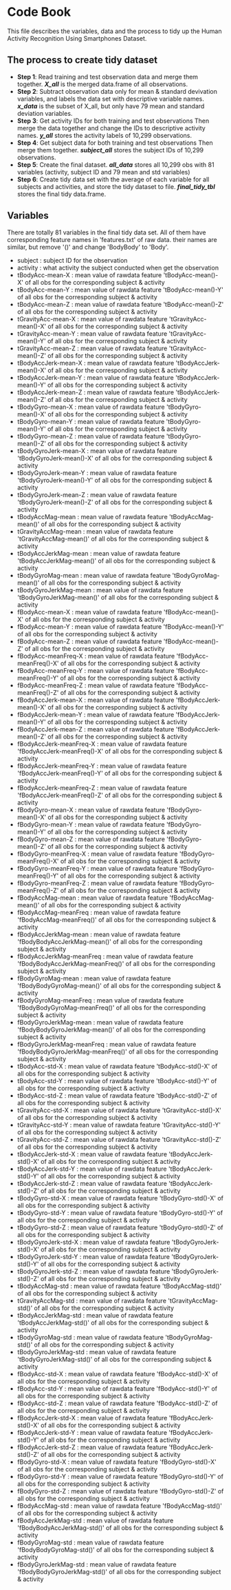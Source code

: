 # Code Book
This file describes the variables, data and the process to tidy up the Human Activity Recognition Using Smartphones Dataset.
## The process to create tidy dataset
 * __Step 1__: Read training and test observation data and merge them together. **_X_all_** is the merged data.frame of all observations.
 * __Step 2__: Subtract observation data only for mean & standard devivation variables, and labels the data set with descriptive 
 variable names. **_x_data_** is the subset of X_all, but only have 79 mean and standard deviation variables.
 * __Step 3__: Get activity IDs for both training and test observations Then merge the data together and change the IDs to descriptive
 activity names. **_y_all_** stores the activity labels of 10,299 observations.
 * __Step 4__: Get subject data for both training and test observations Then merge them together. **_subject_all_** stores the subject IDs of 10,299 observations.
 * __Step 5__: Create the final dataset. **_all_data_** stores all 10,299 obs with 81 variables (activity, subject ID and 79 mean and std variables)
 * __Step 6__: Create tidy data set with the average of each variable for all subjects and activities, and store the tidy dataset to file. **_final_tidy_tbl_** stores the final tidy data.frame.
## Variables
There are totally 81 variables in the final tidy data set. All of them have corresponding feature names in 'features.txt' of raw data. their names are similar, but remove '()' and change 'BodyBody' to 'Body'.
* subject : subject ID for the observation
* activity : what activity the subject conducted when get the observation
* tBodyAcc-mean-X : mean value of rawdata feature 'tBodyAcc-mean()-X' of all obs for the corresponding subject & activity
* tBodyAcc-mean-Y : mean value of rawdata feature 'tBodyAcc-mean()-Y' of all obs for the corresponding subject & activity
* tBodyAcc-mean-Z : mean value of rawdata feature 'tBodyAcc-mean()-Z' of all obs for the corresponding subject & activity
* tGravityAcc-mean-X : mean value of rawdata feature 'tGravityAcc-mean()-X' of all obs for the corresponding subject & activity
* tGravityAcc-mean-Y : mean value of rawdata feature 'tGravityAcc-mean()-Y' of all obs for the corresponding subject & activity
* tGravityAcc-mean-Z : mean value of rawdata feature 'tGravityAcc-mean()-Z' of all obs for the corresponding subject & activity
* tBodyAccJerk-mean-X : mean value of rawdata feature 'tBodyAccJerk-mean()-X' of all obs for the corresponding subject & activity
* tBodyAccJerk-mean-Y : mean value of rawdata feature 'tBodyAccJerk-mean()-Y' of all obs for the corresponding subject & activity
* tBodyAccJerk-mean-Z : mean value of rawdata feature 'tBodyAccJerk-mean()-Z' of all obs for the corresponding subject & activity
* tBodyGyro-mean-X : mean value of rawdata feature 'tBodyGyro-mean()-X' of all obs for the corresponding subject & activity
* tBodyGyro-mean-Y : mean value of rawdata feature 'tBodyGyro-mean()-Y' of all obs for the corresponding subject & activity
* tBodyGyro-mean-Z : mean value of rawdata feature 'tBodyGyro-mean()-Z' of all obs for the corresponding subject & activity
* tBodyGyroJerk-mean-X : mean value of rawdata feature 'tBodyGyroJerk-mean()-X' of all obs for the corresponding subject & activity
* tBodyGyroJerk-mean-Y : mean value of rawdata feature 'tBodyGyroJerk-mean()-Y' of all obs for the corresponding subject & activity
* tBodyGyroJerk-mean-Z : mean value of rawdata feature 'tBodyGyroJerk-mean()-Z' of all obs for the corresponding subject & activity
* tBodyAccMag-mean : mean value of rawdata feature 'tBodyAccMag-mean()' of all obs for the corresponding subject & activity
* tGravityAccMag-mean : mean value of rawdata feature 'tGravityAccMag-mean()' of all obs for the corresponding subject & activity
* tBodyAccJerkMag-mean : mean value of rawdata feature 'tBodyAccJerkMag-mean()' of all obs for the corresponding subject & activity
* tBodyGyroMag-mean : mean value of rawdata feature 'tBodyGyroMag-mean()' of all obs for the corresponding subject & activity
* tBodyGyroJerkMag-mean : mean value of rawdata feature 'tBodyGyroJerkMag-mean()' of all obs for the corresponding subject & activity
* fBodyAcc-mean-X : mean value of rawdata feature 'fBodyAcc-mean()-X' of all obs for the corresponding subject & activity
* fBodyAcc-mean-Y : mean value of rawdata feature 'fBodyAcc-mean()-Y' of all obs for the corresponding subject & activity
* fBodyAcc-mean-Z : mean value of rawdata feature 'fBodyAcc-mean()-Z' of all obs for the corresponding subject & activity
* fBodyAcc-meanFreq-X : mean value of rawdata feature 'fBodyAcc-meanFreq()-X' of all obs for the corresponding subject & activity
* fBodyAcc-meanFreq-Y : mean value of rawdata feature 'fBodyAcc-meanFreq()-Y' of all obs for the corresponding subject & activity
* fBodyAcc-meanFreq-Z : mean value of rawdata feature 'fBodyAcc-meanFreq()-Z' of all obs for the corresponding subject & activity
* fBodyAccJerk-mean-X : mean value of rawdata feature 'fBodyAccJerk-mean()-X' of all obs for the corresponding subject & activity
* fBodyAccJerk-mean-Y : mean value of rawdata feature 'fBodyAccJerk-mean()-Y' of all obs for the corresponding subject & activity
* fBodyAccJerk-mean-Z : mean value of rawdata feature 'fBodyAccJerk-mean()-Z' of all obs for the corresponding subject & activity
* fBodyAccJerk-meanFreq-X : mean value of rawdata feature 'fBodyAccJerk-meanFreq()-X' of all obs for the corresponding subject & activity
* fBodyAccJerk-meanFreq-Y : mean value of rawdata feature 'fBodyAccJerk-meanFreq()-Y' of all obs for the corresponding subject & activity
* fBodyAccJerk-meanFreq-Z : mean value of rawdata feature 'fBodyAccJerk-meanFreq()-Z' of all obs for the corresponding subject & activity
* fBodyGyro-mean-X : mean value of rawdata feature 'fBodyGyro-mean()-X' of all obs for the corresponding subject & activity
* fBodyGyro-mean-Y : mean value of rawdata feature 'fBodyGyro-mean()-Y' of all obs for the corresponding subject & activity
* fBodyGyro-mean-Z : mean value of rawdata feature 'fBodyGyro-mean()-Z' of all obs for the corresponding subject & activity
* fBodyGyro-meanFreq-X : mean value of rawdata feature 'fBodyGyro-meanFreq()-X' of all obs for the corresponding subject & activity
* fBodyGyro-meanFreq-Y : mean value of rawdata feature 'fBodyGyro-meanFreq()-Y' of all obs for the corresponding subject & activity
* fBodyGyro-meanFreq-Z : mean value of rawdata feature 'fBodyGyro-meanFreq()-Z' of all obs for the corresponding subject & activity
* fBodyAccMag-mean : mean value of rawdata feature 'fBodyAccMag-mean()' of all obs for the corresponding subject & activity
* fBodyAccMag-meanFreq : mean value of rawdata feature 'fBodyAccMag-meanFreq()' of all obs for the corresponding subject & activity
* fBodyAccJerkMag-mean : mean value of rawdata feature 'fBodyBodyAccJerkMag-mean()' of all obs for the corresponding subject & activity
* fBodyAccJerkMag-meanFreq : mean value of rawdata feature 'fBodyBodyAccJerkMag-meanFreq()' of all obs for the corresponding subject & activity
* fBodyGyroMag-mean : mean value of rawdata feature 'fBodyBodyGyroMag-mean()' of all obs for the corresponding subject & activity
* fBodyGyroMag-meanFreq : mean value of rawdata feature 'fBodyBodyGyroMag-meanFreq()' of all obs for the corresponding subject & activity
* fBodyGyroJerkMag-mean : mean value of rawdata feature 'fBodyBodyGyroJerkMag-mean()' of all obs for the corresponding subject & activity
* fBodyGyroJerkMag-meanFreq : mean value of rawdata feature 'fBodyBodyGyroJerkMag-meanFreq()' of all obs for the corresponding subject & activity
* tBodyAcc-std-X : mean value of rawdata feature 'tBodyAcc-std()-X' of all obs for the corresponding subject & activity
* tBodyAcc-std-Y : mean value of rawdata feature 'tBodyAcc-std()-Y' of all obs for the corresponding subject & activity
* tBodyAcc-std-Z : mean value of rawdata feature 'tBodyAcc-std()-Z' of all obs for the corresponding subject & activity
* tGravityAcc-std-X : mean value of rawdata feature 'tGravityAcc-std()-X' of all obs for the corresponding subject & activity
* tGravityAcc-std-Y : mean value of rawdata feature 'tGravityAcc-std()-Y' of all obs for the corresponding subject & activity
* tGravityAcc-std-Z : mean value of rawdata feature 'tGravityAcc-std()-Z' of all obs for the corresponding subject & activity
* tBodyAccJerk-std-X : mean value of rawdata feature 'tBodyAccJerk-std()-X' of all obs for the corresponding subject & activity
* tBodyAccJerk-std-Y : mean value of rawdata feature 'tBodyAccJerk-std()-Y' of all obs for the corresponding subject & activity
* tBodyAccJerk-std-Z : mean value of rawdata feature 'tBodyAccJerk-std()-Z' of all obs for the corresponding subject & activity
* tBodyGyro-std-X : mean value of rawdata feature 'tBodyGyro-std()-X' of all obs for the corresponding subject & activity
* tBodyGyro-std-Y : mean value of rawdata feature 'tBodyGyro-std()-Y' of all obs for the corresponding subject & activity
* tBodyGyro-std-Z : mean value of rawdata feature 'tBodyGyro-std()-Z' of all obs for the corresponding subject & activity
* tBodyGyroJerk-std-X : mean value of rawdata feature 'tBodyGyroJerk-std()-X' of all obs for the corresponding subject & activity
* tBodyGyroJerk-std-Y : mean value of rawdata feature 'tBodyGyroJerk-std()-Y' of all obs for the corresponding subject & activity
* tBodyGyroJerk-std-Z : mean value of rawdata feature 'tBodyGyroJerk-std()-Z' of all obs for the corresponding subject & activity
* tBodyAccMag-std : mean value of rawdata feature 'tBodyAccMag-std()' of all obs for the corresponding subject & activity
* tGravityAccMag-std : mean value of rawdata feature 'tGravityAccMag-std()' of all obs for the corresponding subject & activity
* tBodyAccJerkMag-std : mean value of rawdata feature 'tBodyAccJerkMag-std()' of all obs for the corresponding subject & activity
* tBodyGyroMag-std : mean value of rawdata feature 'tBodyGyroMag-std()' of all obs for the corresponding subject & activity
* tBodyGyroJerkMag-std : mean value of rawdata feature 'tBodyGyroJerkMag-std()' of all obs for the corresponding subject & activity
* fBodyAcc-std-X : mean value of rawdata feature 'fBodyAcc-std()-X' of all obs for the corresponding subject & activity
* fBodyAcc-std-Y : mean value of rawdata feature 'fBodyAcc-std()-Y' of all obs for the corresponding subject & activity
* fBodyAcc-std-Z : mean value of rawdata feature 'fBodyAcc-std()-Z' of all obs for the corresponding subject & activity
* fBodyAccJerk-std-X : mean value of rawdata feature 'fBodyAccJerk-std()-X' of all obs for the corresponding subject & activity
* fBodyAccJerk-std-Y : mean value of rawdata feature 'fBodyAccJerk-std()-Y' of all obs for the corresponding subject & activity
* fBodyAccJerk-std-Z : mean value of rawdata feature 'fBodyAccJerk-std()-Z' of all obs for the corresponding subject & activity
* fBodyGyro-std-X : mean value of rawdata feature 'fBodyGyro-std()-X' of all obs for the corresponding subject & activity
* fBodyGyro-std-Y : mean value of rawdata feature 'fBodyGyro-std()-Y' of all obs for the corresponding subject & activity
* fBodyGyro-std-Z : mean value of rawdata feature 'fBodyGyro-std()-Z' of all obs for the corresponding subject & activity
* fBodyAccMag-std : mean value of rawdata feature 'fBodyAccMag-std()' of all obs for the corresponding subject & activity
* fBodyAccJerkMag-std : mean value of rawdata feature 'fBodyBodyAccJerkMag-std()' of all obs for the corresponding subject & activity
* fBodyGyroMag-std : mean value of rawdata feature 'fBodyBodyGyroMag-std()' of all obs for the corresponding subject & activity
* fBodyGyroJerkMag-std : mean value of rawdata feature 'fBodyBodyGyroJerkMag-std()' of all obs for the corresponding subject & activity
